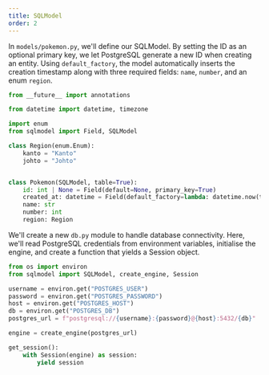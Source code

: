 ```yaml
---
title: SQLModel
order: 2
---
```


In `models/pokemon.py`, we'll define our SQLModel. By setting the ID as an optional primary key, we let PostgreSQL generate a new ID when creating an entity. Using `default_factory`, the model automatically inserts the creation timestamp along with three required fields: `name`, `number`, and an enum `region`.

```python filename="./src/blazing/models/pokemon.py"
from __future__ import annotations

from datetime import datetime, timezone

import enum
from sqlmodel import Field, SQLModel

class Region(enum.Enum):
    kanto = "Kanto"
    johto = "Johto"


class Pokemon(SQLModel, table=True):
    id: int | None = Field(default=None, primary_key=True)
    created_at: datetime = Field(default_factory=lambda: datetime.now(timezone.utc))
    name: str
    number: int
    region: Region
```

We'll create a new `db.py` module to handle database connectivity. Here, we'll read PostgreSQL credentials from environment variables, initialise the engine, and create a function that yields a Session object.

```python filename="./src/blazing/db.py"
from os import environ
from sqlmodel import SQLModel, create_engine, Session

username = environ.get("POSTGRES_USER")
password = environ.get("POSTGRES_PASSWORD")
host = environ.get("POSTGRES_HOST")
db = environ.get("POSTGRES_DB")
postgres_url = f"postgresql://{username}:{password}@{host}:5432/{db}"

engine = create_engine(postgres_url)

get_session():
    with Session(engine) as session:
        yield session
```
